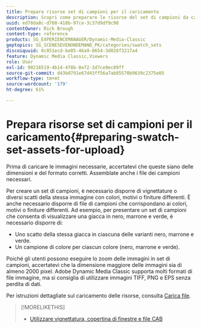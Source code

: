 ```yaml
---
title: Prepara risorse set di campioni per il caricamento
description: Scopri come preparare le risorse del set di campioni da caricare in Adobe Dynamic Media Classic.
uuid: ed78da8c-d708-418b-97ce-3c37d9df9c90
contentOwner: Rick Brough
content-type: reference
products: SG_EXPERIENCEMANAGER/Dynamic-Media-Classic
geptopics: SG_SCENESEVENONDEMAND_PK/categories/swatch_sets
discoiquuid: 0c851ecd-be05-46a9-8654-3d028f3217a4
feature: Dynamic Media Classic,Viewers
role: User
exl-id: 90216519-4b14-4f8b-8e72-3d7ce9ec89ff
source-git-commit: d43b0791e67d43ff56a7ab85570b9639c2375e05
workflow-type: tm+mt
source-wordcount: '179'
ht-degree: 61%

---
```


# Prepara risorse set di campioni per il caricamento{#preparing-swatch-set-assets-for-upload}

Prima di caricare le immagini necessarie, accertatevi che queste siano delle dimensioni e del formato corretti. Assemblate anche i file dei campioni necessari.

Per creare un set di campioni, è necessario disporre di vignettature o diversi scatti della stessa immagine con colori, motivi o finiture differenti. È anche necessario disporre di file di campioni che corrispondano ai colori, motivi o finiture differenti. Ad esempio, per presentare un set di campioni che consenta di visualizzare una giacca in nero, marrone e verde, è necessario disporre di: 

* Uno scatto della stessa giacca in ciascuna delle varianti nero, marrone e verde.
* Un campione di colore per ciascun colore (nero, marrone e verde).

Poiché gli utenti possono eseguire lo zoom delle immagini in set di campioni, accertatevi che la dimensione maggiore delle immagini sia di almeno 2000 pixel. Adobe Dynamic Media Classic supporta molti formati di file immagine, ma si consiglia di utilizzare immagini TIFF, PNG e EPS senza perdita di dati.

Per istruzioni dettagliate sul caricamento delle risorse, consulta [Carica file](uploading-files.md#uploading_files).

>[!MORELIKETHIS]
>
>* [Utilizzare vignettatura, copertina di finestre e file CAB](vignette-window-covering-cabinet-files.md#working_with_vignette_window_covering_and_cabinet_files)

